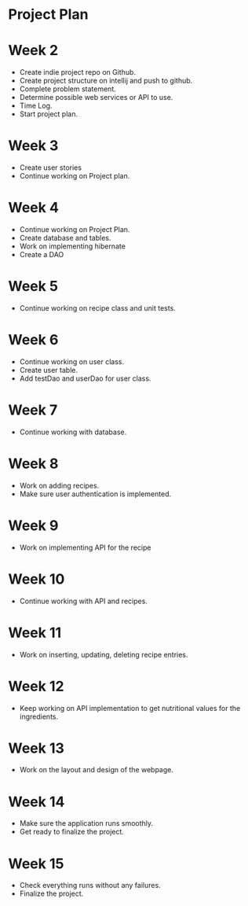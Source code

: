 # Project Plan

# Week 2
* Create indie project repo on Github.
* Create project structure on intellij and push to github.
* Complete problem statement.
* Determine possible web services or API to use.
* Time Log.
* Start project plan.

# Week 3
* Create user stories
* Continue working on Project plan.

# Week 4
* Continue working on Project Plan.
* Create database and tables.
* Work on implementing hibernate
* Create a DAO

# Week 5
* Continue working on recipe class and unit tests.

# Week 6
* Continue working on user class.
* Create user table.
* Add testDao and userDao for user class.

# Week 7
* Continue working with database.

# Week 8
* Work on adding recipes.
* Make sure user authentication is implemented.

# Week 9
* Work on implementing API for the recipe

# Week 10 
* Continue working with API and recipes.

# Week 11
* Work on inserting, updating, deleting recipe entries.

# Week 12
* Keep working on API implementation to get nutritional values for the ingredients.

# Week 13
* Work on the layout and design of the webpage.

# Week 14
* Make sure the application runs smoothly.
* Get ready to finalize the project.

# Week 15
* Check everything runs without any failures.
* Finalize the project.
